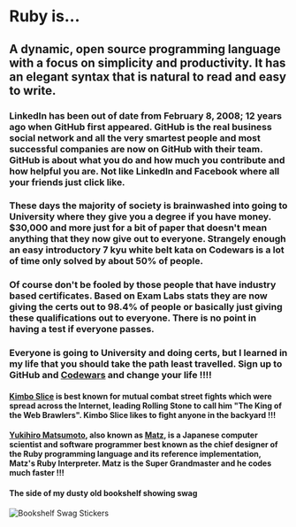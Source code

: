 # Ruby is...

## A dynamic, open source programming language with a focus on simplicity and productivity. It has an elegant syntax that is natural to read and easy to write.

### LinkedIn has been out of date from February 8, 2008; 12 years ago when GitHub first appeared.  GitHub is the real business social network and all the very smartest people and most successful companies are now on GitHub with their team. GitHub is about what you do and how much you contribute and how helpful you are.  Not like LinkedIn and Facebook where all your friends just click like. 

### These days the majority of society is brainwashed into going to University where they give you a degree if you have money. $30,000 and more just for a bit of paper that doesn't mean anything that they now give out to everyone. Strangely enough an easy introductory 7 kyu white belt kata on Codewars is a lot of time only solved by about 50% of people.

### Of course don't be fooled by those people that have industry based certificates. Based on Exam Labs stats they are now giving the certs out to 98.4% of people or basically just giving these qualifications out to everyone.  There is no point in having a test if everyone passes.

### Everyone is going to University and doing certs, but I learned in my life that you should take the path least travelled. Sign up to GitHub and [Codewars](https://www.codewars.com) and change your life !!!! 

#### [Kimbo Slice](https://en.wikipedia.org/wiki/Kimbo_Slice) is best known for mutual combat street fights which were spread across the Internet, leading Rolling Stone to call him "The King of the Web Brawlers". Kimbo Slice likes to fight anyone in the backyard !!!

#### [Yukihiro Matsumoto](https://en.wikipedia.org/wiki/Yukihiro_Matsumoto), also known as [Matz](https://github.com/matz), is a Japanese computer scientist and software programmer best known as the chief designer of the Ruby programming language and its reference implementation, Matz's Ruby Interpreter. Matz is the Super Grandmaster and he codes much faster !!!

#### The side of my dusty old bookshelf showing swag

![Bookshelf Swag Stickers](images/bookshelf.png)
